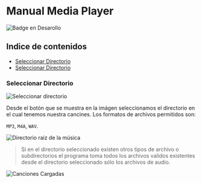 # Manual Media Player

![Badge en Desarollo](https://img.shields.io/badge/LICENCE-%20MIT-green)

## Indice de contenidos

* [Seleccionar Directorio](#item1)
* [Seleccionar Directorio](#item1)

<a Name=#item1></a>
### Seleccionar Directorio

![Seleccionar directorio](file:///C:/Users/feder/source/repos/ReproductorMusicaTagEditables/ReproductorMusicaTagEditables/Manual/Imagenes/seleccionar.png)

Desde el botón que se muestra en la imágen seleccionamos el directorio en el cual tenemos nuestra cancines.
Los formatos de archivos permitidos son: 

`MP3`, `M4A`, `WAV`.

![Directorio raiz de la música](file:///C:/Users/feder/source/repos/ReproductorMusicaTagEditables/ReproductorMusicaTagEditables/Manual/Imagenes/seleccionDirectorio.png)

> Si en el directorio seleccionado existen otros tipos de archivo o subdirectorios el programa toma todos los archivos validos existentes desde el directorio seleccionado sólo los archivos de audio.

![Canciones Cargadas](file:///C:/Users/feder/source/repos/ReproductorMusicaTagEditables/ReproductorMusicaTagEditables/Manual/Imagenes/cancionesCargadas.png)